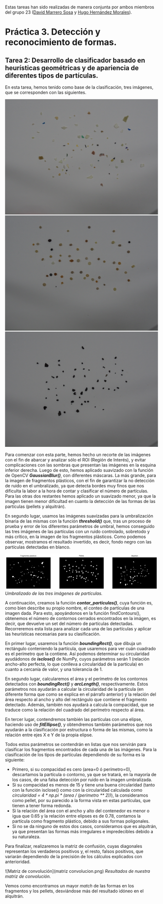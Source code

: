 Estas tareas han sido realizadas de manera conjunta por ambos miembros del grupo 23 ([David Marrero Sosa](https://github.com/deivinot) y [Hugo Hernández Morales](https://github.com/HugoHdez)).


# Práctica 3. Detección y reconocimiento de formas.

## **Tarea 2:** Desarrollo de clasificador basado en heurísticas geométricas y de apariencia de diferentes tipos de partículas.

En esta tarea, hemos tenido como base de la clasificación, tres imágenes, que se corresponden con las siguientes. 

![Fragmentos de plásticos](fragment-03-olympus-10-01-2020.JPG)
![Pellets](pellet-03-olympus-10-01-2020.JPG)
![Alquitrán](tar-03-olympus-10-01-2020.JPG)

Para comenzar con esta parte, hemos hecho un recorte de las imágenes con el fin de abarcar y analizar sólo el ROI (Región de Interés), y evitar complicaciones con las sombras que presentan las imágenes en la esquina inferior derecha. Luego de esto, hemos aplicado suavizado con la función de OpenCV **_GaussianBlur()_**, con diferentes máscaras. La más grande, para la imagen de fragmentos plásticos, con el fin de garantizar la no detección de ruido en el umbralizado, ya que detecta bordes muy finos que nos dificulta la labor a la hora de contar y clasificar el número de partículas. Para las otras dos restantes hemos aplicado un suavizado menor, ya que la imagen tienen menor dificultad en cuanto la detección de las formas de las partículas (pellets y alquitrán).

En segundo lugar, usamos las imágenes suavizadas para la umbralización binaria de las mismas con la función **_threshold()_** que, tras un proceso de prueba y error de los diferentes parámetros de umbral, hemos conseguido las tres imágenes de las partículas con un ruido controlado, sobretodo y más crítico, en la imagen de los fragmentos plásticos. Como podemos observar, mostramos el resultado invertido, es decir, fondo negro con las partículas detectadas en blanco.

![Umbralizado de las partículas](umbralizado_particulas.png)
_Umbralizado de las tres imágenes de partículas._


A continuación, creamos la función **_contar_particulas()_**, cuya función es, como bien describe su propio nombre, el conteo de partículas de una imagen dada. Para esto, apoyándonos en la función findContours(), obtenemos el número de contornos cerrados encontrados en la imágen, es decir, que devuelve un set del número de partículas detectadas. Recorreremos esta lista para analizar cada una de las partículas y aplicar las heurísticas necesarias para su clasificación.

En primer lugar, usaremos la función **_boundingRect()_**, que dibuja un rectángulo conteniendo la partícula, que usaremos para ver cuán cuadrado es el perímetro que la contiene. Así podemos determinar su circularidad ayudádonos de **_isclose()_** de NumPy, cuyos parámetros serán 1 (relación ancho-alto perfecta, lo que conlleva a circularidad de la partícula) en cuanto a cercanía de valor, y una tolerancia de 1. 

En segundo lugar, calcularemos el área y el perímetro de los contornos detectados con **_boundingRect()_** y **_arcLength()_**, respectivamente. Estos parámetros nos ayudarán a calcular la circularidad de la partícula (en diferente forma que como se explica en el párrafo anterior) y la relación del área respecto al ancho y alto del rectángulo que contiene el fragmento detectado. Además, también nos ayudará a calcula la compacidad, que se traduce como la relación del cuadrado del perímetro respecto al área. 

En tercer lugar, contendremos también las partículas con una elipse, haciendo uso de **_fitEllipse()_**, y obtendremos también parámetros que nos ayudarán a la clasificación por estructura o forma de las mismas, como la relación entre ejes X e Y de la propia elipse.

Todos estos parámetros se contendrán en listas que nos servirán para clasificar los fragmentos encontrados de cada una de las imágenes. Para la clasificación de los tipos de partículas dependiendo de su forma es la siguiente:
- Primero, si su compacidad es cero (area=0 ó perímetro=0), descartamos la partícula o contorno, ya que se tratará, en la mayoría de los casos, de una falsa detección por ruido en la imagen umbralizada. 
- Si su compacidad es menos de 15 y tiene una buena circularidad (tanto con la función isclose() como con la circularidad calculada como _circularidad = 4 * np.pi * (area / (perimetro ** 2))_), la consideramos como pellet, por su parecido a la forma vista en estas partículas, que tienen a tener forma redonda.
- Si la relación del área con el ancho y alto del contenedor es menor o igua que 0.65 y la relación entre elipses es de 0.78, contamos la partícula como fragmento plástico, debido a sus formas poligonales.
- Si no se da ninguno de estos dos casos, consideramos que es alquitrán, ya que presentan las formas más irregulares e impredecibles debido a su naturaleza. 

Para finalizar, realizaremos la matriz de confusión, cuyas diagonales representan los verdaderos positivos y, el resto, falsos positivos, que variarán dependiendo de la precisión de los cálculos explicados con anterioridad.

![Matriz de convolución](matriz convolucion.png)
_Resultados de nuestra matriz de convolución._

Vemos como encontramos un mayor _match_ de las formas en los fragmentos y los pellets, desviándose más del resultado idóneo en el alquitrán.
